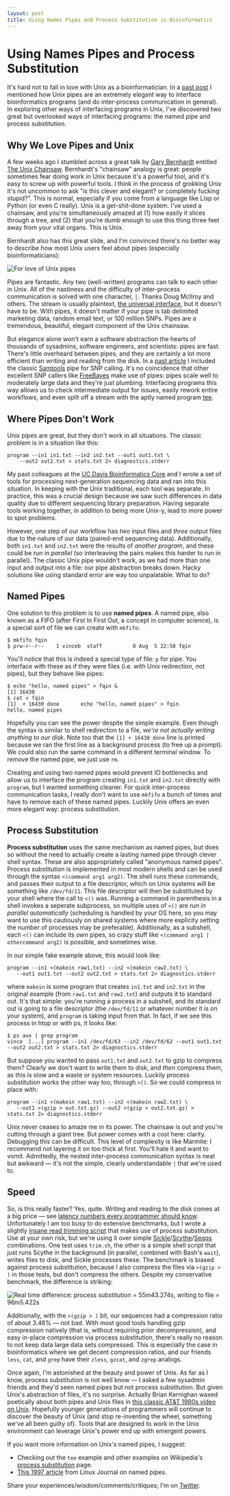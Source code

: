 ```yaml
---
layout: post
title: Using Names Pipes and Process Substitution in Bioinformatics
---
```


# Using Names Pipes and Process Substitution

It's hard not to fall in love with Unix as a bioinformatician. In a
[past post](http://vincebuffalo.org/2013/01/26/bioinfo-interfaces.html)
I mentioned how Unix pipes are an extremely elegant way to interface
bioinformatics programs (and do inter-process communication in
general). In exploring other ways of interfacing programs in Unix,
I've discovered two great but overlooked ways of interfacing programs:
the named pipe and process substitution.

## Why We Love Pipes and Unix

A few weeks ago I stumbled across a great talk by
[Gary Bernhardt](https://twitter.com/garybernhardt) entitled
[The Unix Chainsaw](http://www.confreaks.com/videos/615-cascadiaruby2011-the-unix-chainsaw). Bernhardt's
"chainsaw" analogy is great: people sometimes fear doing work in Unix
because it's a powerful tool, and it's easy to screw up with powerful
tools. I think in the process of grokking Unix it's not uncommon to
ask "is this clever and elegant? or completely fucking stupid?". This
is normal, especially if you come from a language like Lisp or Python
(or even C really). Unix is a get-shit-done system. I've used a
chainsaw, and you're simultaneously amazed at (1) how easily it slices
through a tree, and (2) that you're dumb enough to use this thing
three feet away from your vital organs. This is Unix.

Bernhardt also has this great slide, and I'm convinced there's no
better way to describe how most Unix users feel about pipes
(especially bioinformaticians):

![For love of Unix pipes](/images/pipes.png)

Pipes are fantastic. Any two (well-written) programs can talk to each
other in Unix. All of the nastiness and the difficulty of
inter-process communication is solved with one character, `|`. Thanks
Doug McIlroy and others. The stream is usually plaintext,
[the universal interface](http://en.wikipedia.org/wiki/Unix_philosophy#McIlroy:_A_Quarter_Century_of_Unix),
but it doesn't have to be. With pipes, it doesn't matter if your pipe
is tab delimited marketing data, random email text, or 100 million
SNPs. Pipes are a tremendous, beautiful, elegant component of the Unix
chainsaw.

But elegance alone won't earn a software abstraction the hearts of
thousands of sysadmins, software engineers, and scientists: pipes are
fast. There's little overheard between pipes, and they are certainly a
lot more efficient than writing and reading from the disk. In a
[past article](http://vincebuffalo.org/2013/01/26/bioinfo-interfaces.html)
I included the classic [Samtools](http://samtools.sourceforge.net/)
pipe for SNP calling. It's no coincidence that other excellent SNP
callers like [FreeBayes](https://github.com/ekg/freebayes) make use of
pipes: pipes scale well to moderately large data and they're just
plumbing. Interfacing programs this way allows us to check
intermediate output for issues, easily rework entire workflows, and
even split off a stream with the aptly named program [tee][1].

[1]: http://en.wikipedia.org/wiki/Tee_(command)


## Where Pipes Don't Work

Unix pipes are great, but they don't work in all situations. The
classic problem is in a situation like this:

    program --in1 in1.txt --in2 in2.txt --out1 out1.txt \
	    --out2 out2.txt > stats.txt 2> diagnostics.stderr
	
My past colleagues at the
[UC Davis Bioinformatics Core](http://bioinformatics.ucdavis.edu/) and
I wrote a set of tools for processing next-generation sequencing data
and ran into this situation. In keeping with the Unix traditional,
each tool was separate. In practice, this was a crucial design because
we saw such differences in data quality due to different sequencing
library preparation. Having separate tools working together, in
addition to being more Unix-y, lead to more power to spot problems.

However, one step of our workflow has *two* input files and *three*
output files due to the nature of our data (paired-end sequencing
data). Additionally, both `in1.txt` and `in2.txt` were the results of
*another program*, and these could be run in *parallel* (so
interleaving the pairs makes this harder to run in parallel). The
classic Unix pipe wouldn't work, as we had more than one input and
output into a file: our pipe abstraction breaks down. Hacky solutions
like using standard error are way too unpalatable. What to do?

## Named Pipes

One solution to this problem is to use **named pipes**. A named pipe,
also known as a FIFO (after First In First Out, a concept in computer
science), is a special sort of file we can create with `mkfifo`:


    $ mkfifo fqin
	$ prw-r--r--    1 vinceb  staff          0 Aug  5 22:50 fqin
	
You'll notice that this is indeed a special type of file: `p` for
pipe. You interface with these as if they were files (i.e. with Unix
redirection, not pipes), but they behave like pipes:

    $ echo "hello, named pipes" > fqin &
	[1] 16430
	$ cat < fqin
	[1]  + 16430 done       echo "hello, named pipes" > fqin
	hello, named pipes
	
Hopefully you can see the power despite the simple example. Even
though the syntax is similar to shell redirection to a file, *we're
not actually writing anything to our disk*. Note too that the `[1] +
16430 done` line is printed because we ran the first line as a
background process (to free up a prompt). We could also run the same
command in a different terminal window. To remove the named pipe, we
just use `rm`.

Creating and using two named pipes would prevent IO bottlenecks and
allow us to interface the program creating `in1.txt` and `in2.txt`
directly with `program`, but I wanted something cleaner. For quick
inter-process communication tasks, I really don't want to use `mkfifo`
a bunch of times and have to remove each of these named pipes. Luckily
Unix offers an even more elegant way: process substitution.

## Process Substitution

**Process substitution** uses the same mechanism as named pipes, but
does so without the need to actually create a lasting named pipe
through clever shell syntax. These are also appropriately called
"anonymous named pipes". Process substitution is implemented in most
modern shells and can be used through the syntax `<(command arg1
arg2)`. The shell runs these commands, and passes their output to a
file descriptor, which on Unix systems will be something like
`/dev/fd/11`. This file descriptor will then be substituted by your
shell where the call to `<()` was. Running a command in parenthesis in
a shell invokes a seperate subprocess, so multiple uses of `<()` are
*run in parallel automatically* (scheduling is handled by your OS
here, so you may want to use this cautiously on shared systems where
more explicity setting the number of processes may be
preferable). Additionally, as a subshell, each `<()` can include its
*own* pipes, so crazy stuff like `<(command arg1 | othercommand arg2)`
is possible, and sometimes wise.

In our simple fake example above, this would look like:

    program --in1 <(makein raw1.txt) --in2 <(makein raw2.txt) \
	   --out1 out1.txt --out2 out2.txt > stats.txt 2> diagnostics.stderr

where `makein` is some program that creates `in1.txt` and `in2.txt` in
the original example (from `raw1.txt` and `raw2.txt`) and outputs it
to standard out. It's that simple: you're running a process in a
subshell, and its standard out is going to a file descriptor (the
`/dev/fd/11` or whatever number it is on your system), and `program`
is taking input from that. In fact, if we see this process in htop or
with ps, it looks like:

    $ ps aux | grep program
    vince  [...] program --in1 /dev/fd/63 --in2 /dev/fd/62 --out1 out1.txt --out2 out2.txt > stats.txt 2> diagnostics.stderr

But suppose you wanted to pass `out1.txt` and `out2.txt` to gzip to
compress them? Clearly we don't want to write them to disk, and *then*
compress them, as this is slow and a waste or system
resources. Luckily process substitution works the other way too,
through `>()`. So we could compress in place with:

    program --in1 <(makein raw1.txt) --in2 <(makein raw2.txt) \
	   --out1 >(gzip > out.txt.gz) --out2 >(gzip > out2.txt.gz) > stats.txt 2> diagnostics.stderr
	   
Unix never ceases to amaze me in its power. The chainsaw is out and
you're cutting through a giant tree. But power comes with a cost here:
clarity. Debugging this can be difficult. This level of complexity is
like Marmite: I recommend not layering it on too thick at
first. You'll hate it and want to vomit. Admittedly, the nested
inter-process communication syntax is neat but awkward — it's not the
simple, clearly understandable `|` that we're used to.

## Speed

So, is this really faster? Yes, quite. Writing and reading to the disk
comes at a big price — see
[latency numbers every programmer should know](www.eecs.berkeley.edu/~rcs/research/interactive_latency.html). Unfortunately
I am too busy to do extensive benchmarks, but I wrote a slightly
[insane read trimming script](https://gist.github.com/vsbuffalo/6181676)
that makes use of process substitution. Use at your own risk, but
we're using it over simple
[Sickle](https://github.com/najoshi/sickle)/[Scythe](https://github.com/vsbuffalo/scythe)/[Seqqs](https://github.com/vsbuffalo/seqqs)
combinations. One test uses `trim.sh`, the other is a simple shell
script that just runs Scythe in the background (in parallel, combined
with Bash's `wait`), writes files to disk, and Sickle processes
these. The benchmark is biased against process substitution, because I
also compress the files via `>(gzip > )` in those tests, but don't
compress the others. Despite my conservative benchmark, the difference
is striking:

![Real time difference: process substitution = 55m43.274s, writing to file = 96m5.422s](/images/ps_benchmarks.png)

Additionally, with the `>(gzip > )` bit, our sequences had a
compression ratio of about 3.46% — not bad. With most good tools
handling gzip compression natively (that is, without requiring prior
decompression), and easy in-place compression via process
substitution, there's really no reason to not keep data large data
sets compressed. This is especially the case in bioinformatics where
we get decent compression ratios, and our friends `less`, `cat`, and
`grep` have their `zless`, `gzcat`, and `zgrep` analogs.

Once again, I'm astonished at the beauty and power of Unix. As far as
I know, process substitution is not well know — I asked a few sysadmin
friends and they'd seen named pipes but not process substitution. But
given Unix's abstraction of files, it's no surprise. Actually Brian
Kernighan waxed poetically about both pipes and Unix files in
[this classic AT&T 1980s video on Unix](http://techchannel.att.com/play-video.cfm/2012/2/22/AT&T-Archives-The-UNIX-System). Hopefully
younger generations of programmers will continue to discover the
beauty of Unix (and stop re-inventing the wheel, something we've all
been guilty of). Tools that are designed to work in the Unix
environment can leverage Unix's power end up with emergent powers.


If you want more information on Unix's named pipes, I suggest:

 - Checking out the `tee` example and other examples on Wikipedia's
   [process substitution](http://en.wikipedia.org/wiki/Process_substitution)
   page.
 - [This 1997 article](http://www.linuxjournal.com/article/2156) from
   Linux Journal on named pipes.

Share your experiences/wisdom/comments/critiques; I'm on
[Twitter](https://twitter.com/vsbuffalo).
